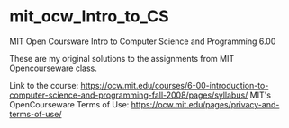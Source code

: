 # mit_ocw_Intro_to_CS
MIT Open Coursware Intro to Computer Science and Programming 6.00

These are my original solutions to the assignments from MIT Opencourseware class.  


Link to the course: https://ocw.mit.edu/courses/6-00-introduction-to-computer-science-and-programming-fall-2008/pages/syllabus/
MIT's OpenCourseware Terms of Use: https://ocw.mit.edu/pages/privacy-and-terms-of-use/

